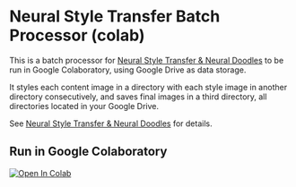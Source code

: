 # Neural Style Transfer Batch Processor (colab)

This is a batch processor for [Neural Style Transfer & Neural Doodles](https://github.com/titu1994/Neural-Style-Transfer) 
to be run in Google Colaboratory, using Google Drive as data storage. 

It styles each content image in a directory with each style image in another directory consecutively, and saves final images in a third directory, all directories located in your Google Drive.

See [Neural Style Transfer & Neural Doodles](https://github.com/titu1994/Neural-Style-Transfer) for details.

## Run in Google Colaboratory
[![Open In Colab](https://colab.research.google.com/assets/colab-badge.svg)](https://colab.research.google.com/github/olaviinha/NeuralStyleTransfer/blob/master/NeuralStyleTransfer.ipynb)
